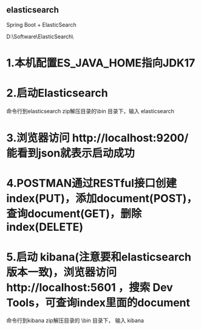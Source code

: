 ## elasticsearch
Spring Boot + ElasticSearch

D:\Software\ElasticSearch\

# 1.本机配置ES_JAVA_HOME指向JDK17
# 2.启动Elasticsearch
命令行到elasticsearch zip解压目录的\bin 目录下，输入 elasticsearch
# 3.浏览器访问 http://localhost:9200/ 能看到json就表示启动成功
# 4.POSTMAN通过RESTful接口创建index(PUT)，添加document(POST)，查询document(GET)，删除index(DELETE)
# 5.启动 kibana(注意要和elasticsearch版本一致)，浏览器访问 http://localhost:5601 ，搜索 Dev Tools，可查询index里面的document
命令行到kibana zip解压目录的 \bin 目录下， 输入 kibana

